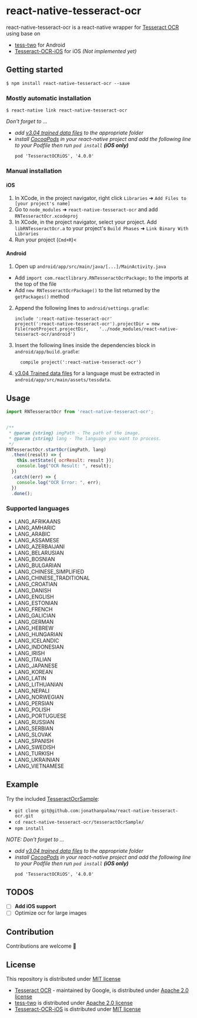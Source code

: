 # react-native-tesseract-ocr

react-native-tesseract-ocr is a react-native wrapper for [Tesseract OCR](https://github.com/tesseract-ocr) using base on
  - [tess-two](https://github.com/rmtheis/tess-two) for Android
  - [Tesseract-OCR-iOS](https://github.com/gali8/Tesseract-OCR-iOS) for iOS *(Not implemented yet)*

## Getting started

`$ npm install react-native-tesseract-ocr --save` 

### Mostly automatic installation

`$ react-native link react-native-tesseract-ocr`

*Don't forget to ...*
- *add [v3.04 trained data files](https://github.com/tesseract-ocr/tessdata/tree/3.04.00) to the appropriate folder*
- *install [CocoaPods](https://cocoapods.org/) in your react-native project and add the following line to your Podfile then run `pod install` __(iOS only)__*
   ```
   pod 'TesseractOCRiOS', '4.0.0'
   ```


### Manual installation


#### iOS

1. In XCode, in the project navigator, right click `Libraries` ➜ `Add Files to [your project's name]`
2. Go to `node_modules` ➜ `react-native-tesseract-ocr` and add `RNTesseractOcr.xcodeproj`
3. In XCode, in the project navigator, select your project. Add `libRNTesseractOcr.a` to your project's `Build Phases` ➜ `Link Binary With Libraries`
4. Run your project (`Cmd+R`)<

#### Android

1. Open up `android/app/src/main/java/[...]/MainActivity.java`
  - Add `import com.reactlibrary.RNTesseractOcrPackage;` to the imports at the top of the file
  - Add `new RNTesseractOcrPackage()` to the list returned by the `getPackages()` method
2. Append the following lines to `android/settings.gradle`:
  	```
  	include ':react-native-tesseract-ocr'
  	project(':react-native-tesseract-ocr').projectDir = new File(rootProject.projectDir, 	'../node_modules/react-native-tesseract-ocr/android')
  	```
3. Insert the following lines inside the dependencies block in `android/app/build.gradle`:
  	```
      compile project(':react-native-tesseract-ocr')
  	```
4. [v3.04 Trained data files](https://github.com/tesseract-ocr/tessdata/tree/3.04.00) for a language must be 
extracted in `android/app/src/main/assets/tessdata`.

## Usage
```javascript
import RNTesseractOcr from 'react-native-tesseract-ocr';


/**
 * @param {string} imgPath - The path of the image.
 * @param {string} lang - The language you want to process.
 */
RNTesseractOcr.startOcr(imgPath, lang)
  .then((result) => {
    this.setState({ ocrResult: result });
    console.log("OCR Result: ", result);
  })
  .catch((err) => {
    console.log("OCR Error: ", err);
  })
  .done();

```

### Supported languages
  - LANG_AFRIKAANS
  - LANG_AMHARIC
  - LANG_ARABIC
  - LANG_ASSAMESE
  - LANG_AZERBAIJANI
  - LANG_BELARUSIAN
  - LANG_BOSNIAN
  - LANG_BULGARIAN
  - LANG_CHINESE_SIMPLIFIED
  - LANG_CHINESE_TRADITIONAL
  - LANG_CROATIAN
  - LANG_DANISH
  - LANG_ENGLISH
  - LANG_ESTONIAN
  - LANG_FRENCH
  - LANG_GALICIAN
  - LANG_GERMAN
  - LANG_HEBREW
  - LANG_HUNGARIAN
  - LANG_ICELANDIC
  - LANG_INDONESIAN
  - LANG_IRISH
  - LANG_ITALIAN
  - LANG_JAPANESE
  - LANG_KOREAN
  - LANG_LATIN
  - LANG_LITHUANIAN
  - LANG_NEPALI
  - LANG_NORWEGIAN
  - LANG_PERSIAN
  - LANG_POLISH
  - LANG_PORTUGUESE
  - LANG_RUSSIAN
  - LANG_SERBIAN
  - LANG_SLOVAK
  - LANG_SPANISH
  - LANG_SWEDISH
  - LANG_TURKISH
  - LANG_UKRAINIAN
  - LANG_VIETNAMESE


## Example 
Try the included [TesseractOcrSample](https://github.com/jonathanpalma/react-native-tesseract-ocr/tree/master/tesseractOcrSample):
- `git clone git@github.com:jonathanpalma/react-native-tesseract-ocr.git`
- `cd react-native-tesseract-ocr/tesseractOcrSample/`
- `npm install` 

*NOTE: Don't forget to ...*
- *add [v3.04 trained data files](https://github.com/tesseract-ocr/tessdata/tree/3.04.00) to the appropriate folder*
- *install [CocoaPods](https://cocoapods.org/) in your react-native project and add the following line to your Podfile then run `pod install` __(iOS only)__*
   ```
   pod 'TesseractOCRiOS', '4.0.0'
   ```
## TODOS
- [ ] **Add iOS support**
- [ ] Optimize ocr for large images

## Contribution
Contributions are welcome :raised_hands:

## License
This repository is distributed under [MIT license](https://github.com/jonathanpalma/react-native-tesseract-ocr/blob/master/LICENSE) 
 - [Tesseract OCR](https://github.com/tesseract-ocr) - maintained by Google, is distributed under [Apache 2.0 license](http://www.apache.org/licenses/LICENSE-2.0)
 - [tess-two](https://github.com/rmtheis/tess-two) is distributed under [Apache 2.0 license](https://github.com/rmtheis/tess-two/blob/master/COPYING)
 - [Tesseract-OCR-iOS](https://github.com/gali8/Tesseract-OCR-iOS) is distributed under [MIT license](https://github.com/gali8/Tesseract-OCR-iOS/blob/master/LICENSE.md)
 
